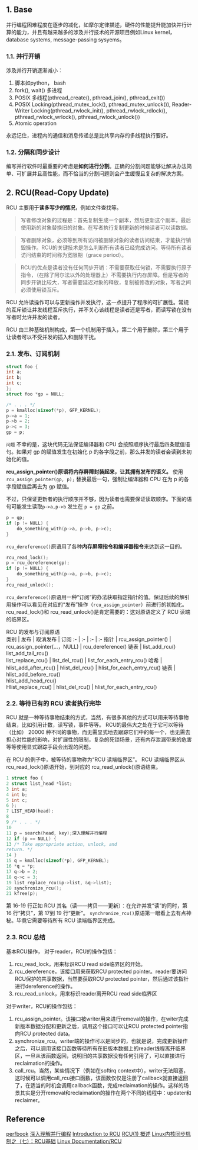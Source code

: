 
## 1. Base
并行编程困难程度在逐步的减化，如摩尔定律描述，硬件的性能提升能加快并行计算的能力，并且有越来越多的涉及并行技术的开源项目例如Linux kernel， database systems, message-passing sysyems。

### 1.1. 并行开销
涉及并行开销逐渐减小：
1. 脚本如python， bash
2. fork(), wait() 多进程
3. POSIX 多线程(pthread_create(),  pthread_join(),  pthread_exit())
4. POSIX Locking(pthread_mutex_lock(), pthread_mutex_unlock()), Reader-Writer Locking(pthread_rwlock_init(), pthread_rwlock_rdlock(), pthread_rwlock_wrlock(), pthread_rwlock_unlock())
5. Atomic operation

永远记住，进程内的通信和消息传递总是比共享内存的多线程执行要好。


### 1.2. 分隔和同步设计
编写并行软件时最重要的考虑是**如何进行分割**。正确的分割问题能够让解决办法简单、可扩展并且高性能，而不恰当的分割问题则会产生缓慢且复杂的解决方案。

## 2. RCU(Read-Copy Update)
RCU 主要用于**读多写少的情况**，例如文件查找等。
>写者修改对象的过程是：首先复制生成一个副本，然后更新这个副本，最后使用新的对象替换旧的对象。在写者执行复制更新的时候读者可以读数据。

>写者删除对象，必须等到所有访问被删除对象的读者访问结束，才能执行销毁操作。RCU的关键技术是怎么判断所有读者已经完成访问。等待所有读者访问结束的时间称为宽限期（grace period）。

>RCU的优点是读者没有任何同步开销：不需要获取任何锁，不需要执行原子指令，（在除了阿尔法以外的处理器上）不需要执行内存屏障。但是写者的同步开销比较大，写者需要延迟对象的释放，复制被修改的对象，写者之间必须使用锁互斥。

RCU 允许读操作可以与更新操作并发执行，这一点提升了程序的可扩展性。常规的互斥锁让并发线程互斥执行，并不关心该线程是读者还是写者，而读写锁在没有写者时允许并发的读者。

RCU 由三种基础机制构成，第一个机制用于插入，第二个用于删除，第三个用于让读者可以不受并发的插入和删除干扰。

### 2.1. 发布、订阅机制

```c
struct foo {
int a;
int b;
int c;
};
struct foo *gp = NULL;

/* . . . */
p = kmalloc(sizeof(*p), GFP_KERNEL);
p->a = 1;
p->b = 2;
p->c = 3;
gp = p;
```

`问题`
不幸的是，这块代码无法保证编译器和 CPU 会按照顺序执行最后四条赋值语句。如果对 gp 的赋值发生在初始化 p 的各字段之前，那么并发的读者会读到未初始化的值。

**rcu_assign_pointer()原语将内存屏障封装起来，让其拥有发布的语义。**
使用`rcu_assign_pointer(gp, p);` 替换最后一句，强制让编译器和 CPU 在为 p 的各字段赋值后再去为 gp 赋值。


不过，只保证更新者的执行顺序并不够，因为读者也需要保证读取顺序。下面的语句可能发生读取`p->a,p->b` 发生在 `p = gp` 之前。
```c
p = gp;
if (p != NULL) {
    do_something_with(p->a, p->b, p->c);
}
```

`rcu_dereference()`原语用了各种**内存屏障指令和编译器指令**来达到这一目的。
```c
rcu_read_lock();
p = rcu_dereference(gp);
if (p != NULL) {
    do_something_with(p->a, p->b, p->c);
}
rcu_read_unlock();
```

`rcu_dereference()`原语用一种“订阅”的办法获取指定指针的值。保证后续的解引用操作可以看见在对应的“发布”操作（`rcu_assign_pointer`）前进行的初始化。 rcu_read_lock()和 rcu_read_unlock()是肯定需要的：这对原语定义了 RCU 读端的临界区。

RCU 的发布与订阅原语   
类别 | 发布 | 取消发布 | 订阅 
:- | :- | :- | :- 
指针 | rcu_assign_pointer() | rcu_assign_pointer(…，NULL) | rcu_dereference() 
链表 | list_add_rcu() <br> list_add_tail_rcu() <br> list_replace_rcu() | list_del_rcu() | list_for_each_entry_rcu()
哈希 | hlist_add_after_rcu() | hlist_del_rcu() | hlist_for_each_entry_rcu()
链表 | hlist_add_before_rcu() <br> hlist_add_head_rcu() <br> Hlist_replace_rcu() | hlist_del_rcu() | hlist_for_each_entry_rcu()

### 2.2. 等待已有的 RCU 读者执行完毕
RCU 就是一种等待事物结束的方式，当然，有很多其他的方式可以用来等待事物结束，比如引用计数，读写锁，事件等等。 RCU的最伟大之处在于它可以等待（比如） 20000 种不同的事物，而无需显式地去跟踪它们中的每一个，也无需去担心对性能的影响，对扩展性的限制，复杂的死锁场景，还有内存泄漏带来的危害等等使用显式跟踪手段会出现的问题。

在 RCU 的例子中，被等待的事物称为“RCU 读端临界区”。 RCU 读端临界区从 rcu_read_lock()原语开始，到对应的 rcu_read_unlock()原语结束。

```c
1 struct foo {
2 struct list_head *list;
3 int a;
4 int b;
5 int c;
6 };
7 LIST_HEAD(head);
8
9 /* . . . */
10
11 p = search(head, key);深入理解并行编程
12 if (p == NULL) {
13 /* Take appropriate action, unlock, and
return. */
14 }
15 q = kmalloc(sizeof(*p), GFP_KERNEL);
16 *q = *p;
17 q->b = 2;
18 q->c = 3;
19 list_replace_rcu(&p->list, &q->list);
20 synchronize_rcu();
21 kfree(p);
```
第 16-19 行正如 RCU 其名（读——拷贝——更新）：在允许并发“读”的同时，第 16 行“拷贝”，第 17到 19 行“更新”。
`synchronize_rcu()`原语第一眼看上去有点神秘。毕竟它需要等待所有 RCU 读端临界区完成。

### 2.3. RCU 总结
基本RCU操作，
对于reader，RCU的操作包括：
1. rcu_read_lock，用来标识RCU read side临界区的开始。
2. rcu_dereference，该接口用来获取RCU protected pointer。reader要访问RCU保护的共享数据，当然要获取RCU protected pointer，然后通过该指针进行dereference的操作。
3. rcu_read_unlock，用来标识reader离开RCU read side临界区

对于writer，RCU的操作包括：  
1. rcu_assign_pointer。该接口被writer用来进行removal的操作，在witer完成新版本数据分配和更新之后，调用这个接口可以让RCU protected pointer指向RCU protected data。
2. synchronize_rcu。writer端的操作可以是同步的，也就是说，完成更新操作之后，可以调用该接口函数等待所有在旧版本数据上的reader线程离开临界区，一旦从该函数返回，说明旧的共享数据没有任何引用了，可以直接进行reclaimation的操作。
3. call_rcu。当然，某些情况下（例如在softirq context中），writer无法阻塞，这时候可以调用call_rcu接口函数，该函数仅仅是注册了callback就直接返回了，在适当的时机会调用callback函数，完成reclaimation的操作。这样的场景其实是分开removal和reclaimation的操作在两个不同的线程中：updater和reclaimer。

## Reference
[perfbook](https://mirrors.edge.kernel.org/pub/linux/kernel/people/paulmck/perfbook/perfbook.html)
[深入理解并行编程](https://book.douban.com/subject/27078711/)
[Introduction to RCU](http://www2.rdrop.com/users/paulmck/RCU/)
[RCU(1) 概述](http://www.wowotech.net/kernel_synchronization/461.html)
[Linux内核同步机制之（七）：RCU基础](http://www.wowotech.net/kernel_synchronization/rcu_fundamentals.html)
[Linux Documentation/RCU](https://github.com/torvalds/linux/tree/master/Documentation/RCU)
